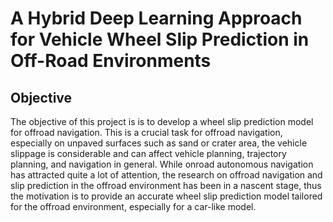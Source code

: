 # A Hybrid Deep Learning Approach for Vehicle Wheel Slip Prediction in Off-Road Environments 
## Objective
The objective of this project is is to develop a wheel slip prediction model for offroad navigation. This is a crucial task for offroad navigation, especially on unpaved surfaces such as sand or crater area, the vehicle slippage is considerable and can affect vehicle planning, trajectory planning, and navigation in general. While onroad autonomous navigation has attracted quite a lot of attention, the research on offroad navigation and slip prediction in the offroad environment has been in a nascent stage, thus the motivation is to provide an accurate wheel slip prediction model tailored for the offroad environment, especially for a car-like model.
